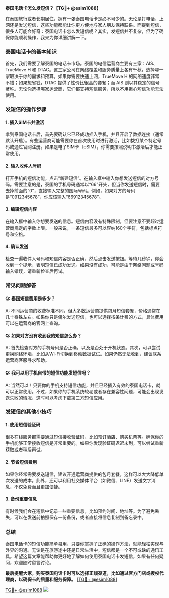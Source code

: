 **泰国电话卡怎么发短信？【TG💪+ @esim1088】**

在泰国旅行或者长期居住，拥有一张泰国电话卡是必不可少的。无论是打电话、上网还是发送短信，这些功能都能让你更方便地与家人朋友保持联系。而提到短信，很多人可能会好奇：泰国电话卡怎么发短信呢？其实，发短信并不复杂，但为了确保你能顺利操作，我来为你详细讲解一下。

### 泰国电话卡的基本知识

首先，我们需要了解泰国的电话卡市场。泰国的电信运营商主要有三家：AIS、TrueMove H 和 DTAC。这三家公司在网络覆盖和服务质量上各有千秋，选择哪一家取决于你的需求和预算。如果你需要快速上网，TrueMove H 的网络速度非常不错；如果想省钱，DTAC 提供了性价比很高的套餐；而 AIS 则以其稳定的信号著称。无论你选择哪家运营商，它们都支持短信服务，所以不用担心短信功能无法使用。

### 发短信的操作步骤

#### 1. 插入SIM卡并激活
拿到泰国电话卡后，首先要确认它已经成功插入手机，并且开启了数据连接（通常默认开启）。有些运营商可能需要你在首次使用时进行激活，比如拨打某个特定号码或通过官网注册。如果是电子SIM卡（eSIM），你需要按照说明书激活后才能正常使用。

#### 2. 输入收件人号码
打开手机的短信功能，点击“新建短信”。在输入框中输入你想发送短信的对方号码。需要注意的是，泰国的手机号码通常以“66”开头，但当你发送短信时，需要去掉前面的“0”，直接输入完整的国际号码。例如，如果对方的号码是“0912345678”，你应该输入“66912345678”。

#### 3. 编辑短信内容
在输入框中输入你想要发送的信息。短信内容没有特殊限制，但要注意不要超过运营商规定的字数上限。一般来说，一条短信最多可以容纳160个字符，包括标点符号和空格。

#### 4. 确认发送
检查一遍收件人号码和短信内容是否正确，然后点击发送按钮。等待几秒钟，你会收到一个提示，表明短信已成功发送。如果没有成功，可能是由于网络问题或号码输入错误，请重新检查后再试。

### 常见问题解答

#### Q: 泰国短信费用是多少？
A: 不同运营商的收费标准不同，但大多数运营商提供包月短信套餐，价格通常在几十泰铢左右。如果你只是偶尔发送短信，也可以选择按条计费的方式，具体费用可以在运营商的官网上查询。

#### Q: 如果对方没有收到我的短信怎么办？
A: 首先检查对方的手机号码是否正确，以及是否处于开机状态。其次，可以尝试更换网络环境，比如从Wi-Fi切换到移动数据试试。如果仍然无法收到，建议联系运营商客服寻求帮助。

#### Q: 我可以用手机自带的短信功能发短信吗？
A: 当然可以！只要你的手机支持短信功能，并且已经插入有效的泰国电话卡，就可以正常使用。不过，如果你的手机系统较老或者存在兼容性问题，可能会出现发送失败的情况，这时可以考虑下载第三方短信应用。

### 发短信的其他小技巧

#### 1. 使用短信验证码
很多在线服务都需要通过短信接收验证码，比如预订酒店、购买机票等。确保你的手机能够正常接收短信是非常重要的。如果你发现验证码迟迟未到，可以尝试重新获取或者稍后再试。

#### 2. 节省短信费用
如果你经常需要发送短信，建议开通运营商提供的包月套餐，这样可以大大降低单次发送的成本。此外，还可以利用社交媒体平台（如微信、LINE）发送文字消息，不仅免费而且更加便捷。

#### 3. 备份重要信息
有时候我们会在短信中记录一些重要信息，比如预约时间、地址等。为了避免丢失，可以在发送前拍照保存一份备份，或者直接将信息复制到备忘录中。

### 总结

泰国电话卡的短信功能简单易用，只要你掌握了正确的操作方法，就能轻松实现与外界的沟通。无论是在旅游途中还是日常生活中，短信都是一个不可或缺的通讯工具。希望这篇文章能帮助你更好地了解如何使用泰国电话卡发短信，如果有任何疑问，欢迎随时留言讨论。

**最后提醒大家，购买泰国电话卡时可以选择正规渠道，比如通过官方门店或授权代理商，以确保卡的质量和服务保障。** [[TG💪+ @esim1088](https://t.me/s/esim1088)]

[TG💪+ @esim1088](https://t.me/s/esim1088) ![](https://i.postimg.cc/4NQfJmqS/Snipaste-2025-05-13-00-14-12.png)